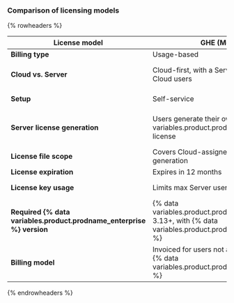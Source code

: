 ### Comparison of licensing models

{% rowheaders %}

| License model                          | GHE (Metered)                          | GHE (Volume/subscription)                                                                     |
|----------------------------------|-------------------------------------|-----------------------------------------------------------------------------------------------|
| **Billing type**                | Usage-based | Volume-based                                                                                  |
| **Cloud vs. Server**             | Cloud-first, with a Server use right for Cloud users | 1 user license covers both Cloud and Server (hybrid, Cloud-only, or Server-only)              |
| **Setup**            | Self-service | Manual setup via {% data variables.product.github %} Sales                                    |
| **Server license generation**    | Users generate their own {% data variables.product.prodname_ghe_server %} license | Enterprise owners download their own {% data variables.product.prodname_ghe_server %} license |
| **License file scope**        | Covers Cloud-assigned users at time of generation | Covers all purchased users for both Cloud and Server                                          |
| **License expiration**           | Expires in 12 months | Aligned with volume license term                                                              |
| **License key usage**            | Limits max Server users | Covers all users in the volume subscription                                                   |
| **Required {% data variables.product.prodname_enterprise %} version**        | {% data variables.product.prodname_enterprise %} 3.13+, with {% data variables.product.prodname_github_connect %} | No specific version required                                                                  |
| **Billing model**                | Invoiced for users not assigned on Cloud via {% data variables.product.prodname_github_connect %} | Fixed cost based on purchased volume                                                          |

{% endrowheaders %}
